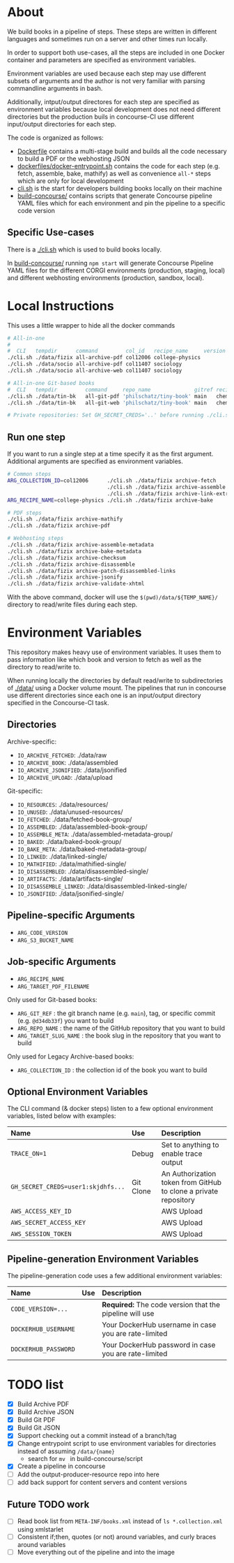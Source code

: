 # About

We build books in a pipeline of steps. These steps are written in different languages and sometimes run on a server and other times run locally.

In order to support both use-cases, all the steps are included in one Docker container and parameters are specified as environment variables.

Environment variables are used because each step may use different subsets of arguments and the author is not very familiar with parsing commandline arguments in bash.

Additionally, intput/output directores for each step are specified as environment variables because local development does not need different directories but the production buils in concourse-CI use different input/output directories for each step.

The code is organized as follows:

- [Dockerfile](./Dockerfile) contains a multi-stage build and builds all the code necessary to build a PDF or the webhosting JSON
- [dockerfiles/docker-entrypoint.sh](./dockerfiles/docker-entrypoint.sh) contains the code for each step (e.g. fetch, assemble, bake, mathify) as well as convenience `all-*` steps which are only for local development
- [cli.sh](./cli.sh) is the start for developers building books locally on their machine
- [build-concourse/](./build-concourse/) contains scripts that generate Concourse pipeline YAML files which for each environment and pin the pipeline to a specific code version


## Specific Use-cases

There is a [./cli.sh](./cli.sh) which is used to build books locally.

In [build-concourse/](./build-concourse/) running `npm start` will generate Concourse Pipeline YAML files for the different CORGI environments (production, staging, local) and different webhosting environments (production, sandbox, local).


# Local Instructions

This uses a little wrapper to hide all the docker commands

```sh
# All-in-one
#
#  CLI   tempdir      command         col_id   recipe_name     version   server
./cli.sh ./data/fizix all-archive-pdf col12006 college-physics
./cli.sh ./data/socio all-archive-pdf col11407 sociology
./cli.sh ./data/socio all-archive-web col11407 sociology

# All-in-one Git-based books
#  CLI   tempdir         command     repo_name              gitref recipe      book_slug
./cli.sh ./data/tin-bk   all-git-pdf 'philschatz/tiny-book' main   chemistry   book-slug1
./cli.sh ./data/tin-bk   all-git-web 'philschatz/tiny-book' main   chemistry   book-slug1

# Private repositories: Set GH_SECRET_CREDS='..' before running ./cli.sh
```

## Run one step

If you want to run a single step at a time specify it as the first argument. Additional arguments are specified as environment variables.


```sh
# Common steps
ARG_COLLECTION_ID=col12006      ./cli.sh ./data/fizix archive-fetch
                                ./cli.sh ./data/fizix archive-assemble
                                ./cli.sh ./data/fizix archive-link-extras
ARG_RECIPE_NAME=college-physics ./cli.sh ./data/fizix archive-bake

# PDF steps
./cli.sh ./data/fizix archive-mathify
./cli.sh ./data/fizix archive-pdf

# Webhosting steps
./cli.sh ./data/fizix archive-assemble-metadata
./cli.sh ./data/fizix archive-bake-metadata
./cli.sh ./data/fizix archive-checksum
./cli.sh ./data/fizix archive-disassemble
./cli.sh ./data/fizix archive-patch-disassembled-links
./cli.sh ./data/fizix archive-jsonify
./cli.sh ./data/fizix archive-validate-xhtml
```

With the above command, docker will use the `$(pwd)/data/${TEMP_NAME}/` directory to read/write files during each step.

# Environment Variables

This repository makes heavy use of environment variables. It uses them to pass information like which book and version to fetch as well as the directory to read/write to.

When running locally the directories by default read/write to subdirectories of [./data/](./data/) using a Docker volume mount. The pipelines that run in concourse use different directories since each one is an input/output directory specified in the Concourse-CI task.

## Directories

Archive-specific:

- `IO_ARCHIVE_FETCHED`: ./data/raw
- `IO_ARCHIVE_BOOK`: ./data/assembled
- `IO_ARCHIVE_JSONIFIED`: ./data/jsonified
- `IO_ARCHIVE_UPLOAD`: ./data/upload

Git-specific:

- `IO_RESOURCES`: ./data/resources/
- `IO_UNUSED`: ./data/unused-resources/
- `IO_FETCHED`: ./data/fetched-book-group/
- `IO_ASSEMBLED`: ./data/assembled-book-group/
- `IO_ASSEMBLE_META`: ./data/assembled-metadata-group/
- `IO_BAKED`: ./data/baked-book-group/
- `IO_BAKE_META`: ./data/baked-metadata-group/
- `IO_LINKED`: ./data/linked-single/
- `IO_MATHIFIED`: ./data/mathified-single/
- `IO_DISASSEMBLED`: ./data/disassembled-single/
- `IO_ARTIFACTS`: ./data/artifacts-single/
- `IO_DISASSEMBLE_LINKED`: ./data/disassembled-linked-single/
- `IO_JSONIFIED`: ./data/jsonified-single/

## Pipeline-specific Arguments

- `ARG_CODE_VERSION`
- `ARG_S3_BUCKET_NAME`

## Job-specific Arguments

- `ARG_RECIPE_NAME`
- `ARG_TARGET_PDF_FILENAME`

Only used for Git-based books:

- `ARG_GIT_REF` : the git branch name (e.g. `main`), tag, or specific commit (e.g. `@d34db33f`) you want to build
- `ARG_REPO_NAME` : the name of the GitHub repository that you want to build
- `ARG_TARGET_SLUG_NAME` : the book slug in the repository that you want to build

Only used for Legacy Archive-based books:

- `ARG_COLLECTION_ID` : the collection id of the book you want to build


## Optional Environment Variables

The CLI command (& docker steps) listen to a few optional environment variables, listed below with examples:

| Name | Use | Description |
| :--- | :-- | :---------- |
| `TRACE_ON=1` | Debug | Set to anything to enable trace output
| `GH_SECRET_CREDS=user1:skjdhfs...` | Git Clone | An Authorization token from GitHub to clone a private repository
| `AWS_ACCESS_KEY_ID` | | AWS Upload | See `aws-access` for more
| `AWS_SECRET_ACCESS_KEY` | | AWS Upload | See `aws-access` for more
| `AWS_SESSION_TOKEN` | | AWS Upload | See `aws-access` for more

## Pipeline-generation Environment Variables

The pipeline-generation code uses a few additional environment variables:

| Name | Use | Description |
| :--- | :-- | :---------- |
| `CODE_VERSION=...` | | **Required:** The code version that the pipeline will use
| `DOCKERHUB_USERNAME` | | Your DockerHub username in case you are rate-limited
| `DOCKERHUB_PASSWORD` | | Your DockerHub password in case you are rate-limited


# TODO list

- [x] Build Archive PDF
- [x] Build Archive JSON
- [x] Build Git PDF
- [x] Build Git JSON
- [x] Support checking out a commit instead of a branch/tag
- [x] Change entrypoint script to use environment variables for directories instead of assuming `/data/{name}`
    - search for `mv ` in build-concourse/script
- [x] Create a pipeline in concourse
- [ ] Add the output-producer-resource repo into here
- [ ] add back support for content servers and content versions

## Future TODO work

- [ ] Read book list from `META-INF/books.xml` instead of `ls *.collection.xml` using xmlstarlet
- [ ] Consistent if;then, quotes (or not) around variables, and curly braces around variables
- [ ] Move everything out of the pipeline and into the image
